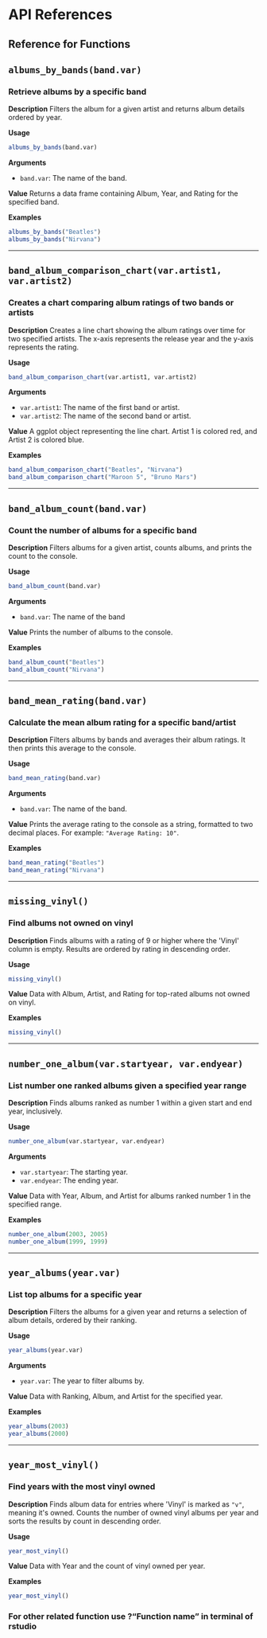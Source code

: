 # API References

## Reference for Functions

## `albums_by_bands(band.var)`

### Retrieve albums by a specific band

**Description**
Filters the album for a given artist and returns album details ordered by year.

**Usage**
```r
albums_by_bands(band.var)
```

**Arguments**
- `band.var`: The name of the band.

**Value**
Returns a data frame containing Album, Year, and Rating for the specified band.

**Examples**
```r
albums_by_bands("Beatles")
albums_by_bands("Nirvana")
```

---

## `band_album_comparison_chart(var.artist1, var.artist2)`

### Creates a chart comparing album ratings of two bands or artists

**Description**
Creates a line chart showing the album ratings over time for two specified artists.
The x-axis represents the release year and the y-axis represents the rating.

**Usage**
```r
band_album_comparison_chart(var.artist1, var.artist2)
```

**Arguments**
- `var.artist1`: The name of the first band or artist.
- `var.artist2`: The name of the second band or artist.

**Value**
A ggplot object representing the line chart. Artist 1 is colored red, and Artist 2 is colored blue.

**Examples**
```r
band_album_comparison_chart("Beatles", "Nirvana")
band_album_comparison_chart("Maroon 5", "Bruno Mars")
```

---

## `band_album_count(band.var)`

### Count the number of albums for a specific band

**Description**
Filters albums for a given artist, counts albums, and prints the count to the console.

**Usage**
```r
band_album_count(band.var)
```

**Arguments**
- `band.var`: The name of the band

**Value**
Prints the number of albums to the console.

**Examples**
```r
band_album_count("Beatles")
band_album_count("Nirvana")
```

---

## `band_mean_rating(band.var)`

### Calculate the mean album rating for a specific band/artist

**Description**
Filters albums by bands and averages their album ratings.
It then prints this average to the console.

**Usage**
```r
band_mean_rating(band.var)
```

**Arguments**
- `band.var`: The name of the band.

**Value**
Prints the average rating to the console as a string, formatted to two decimal places.
For example: `"Average Rating: 10"`.

**Examples**
```r
band_mean_rating("Beatles")
band_mean_rating("Nirvana")
```

---

## `missing_vinyl()`

### Find albums not owned on vinyl

**Description**
Finds albums with a rating of 9 or higher where the 'Vinyl' column is empty.
Results are ordered by rating in descending order.

**Usage**
```r
missing_vinyl()
```

**Value**
Data with Album, Artist, and Rating for top-rated albums not owned on vinyl.

**Examples**
```r
missing_vinyl()
```

---

## `number_one_album(var.startyear, var.endyear)`

### List number one ranked albums given a specified year range

**Description**
Finds albums ranked as number 1 within a given start and end year, inclusively.

**Usage**
```r
number_one_album(var.startyear, var.endyear)
```

**Arguments**
- `var.startyear`: The starting year.
- `var.endyear`: The ending year.

**Value**
Data with Year, Album, and Artist for albums ranked number 1 in the specified range.

**Examples**
```r
number_one_album(2003, 2005)
number_one_album(1999, 1999)
```

---

## `year_albums(year.var)`

### List top albums for a specific year

**Description**
Filters the albums for a given year and returns a selection of album details, ordered by their ranking.

**Usage**
```r
year_albums(year.var)
```

**Arguments**
- `year.var`: The year to filter albums by.

**Value**
Data with Ranking, Album, and Artist for the specified year.

**Examples**
```r
year_albums(2003)
year_albums(2000)
```

---

## `year_most_vinyl()`

### Find years with the most vinyl owned

**Description**
Finds album data for entries where 'Vinyl' is marked as `"v"`, meaning it's owned.
Counts the number of owned vinyl albums per year and sorts the results by count in descending order.

**Usage**
```r
year_most_vinyl()
```

**Value**
Data with Year and the count of vinyl owned per year.

**Examples**
```r
year_most_vinyl()
```

### For other related function use ?“Function name” in terminal of rstudio

